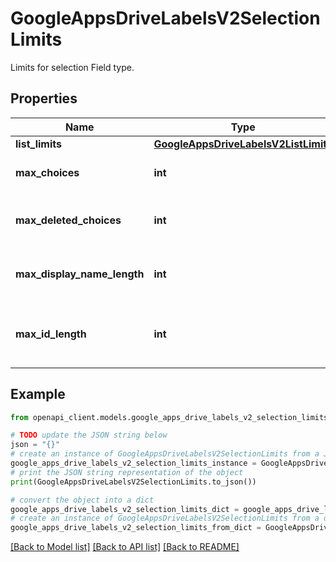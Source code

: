 # GoogleAppsDriveLabelsV2SelectionLimits

Limits for selection Field type.

## Properties

Name | Type | Description | Notes
------------ | ------------- | ------------- | -------------
**list_limits** | [**GoogleAppsDriveLabelsV2ListLimits**](GoogleAppsDriveLabelsV2ListLimits.md) |  | [optional] 
**max_choices** | **int** | The max number of choices. | [optional] 
**max_deleted_choices** | **int** | Maximum number of deleted choices. | [optional] 
**max_display_name_length** | **int** | Maximum length for display name. | [optional] 
**max_id_length** | **int** | Maximum ID length for a selection options. | [optional] 

## Example

```python
from openapi_client.models.google_apps_drive_labels_v2_selection_limits import GoogleAppsDriveLabelsV2SelectionLimits

# TODO update the JSON string below
json = "{}"
# create an instance of GoogleAppsDriveLabelsV2SelectionLimits from a JSON string
google_apps_drive_labels_v2_selection_limits_instance = GoogleAppsDriveLabelsV2SelectionLimits.from_json(json)
# print the JSON string representation of the object
print(GoogleAppsDriveLabelsV2SelectionLimits.to_json())

# convert the object into a dict
google_apps_drive_labels_v2_selection_limits_dict = google_apps_drive_labels_v2_selection_limits_instance.to_dict()
# create an instance of GoogleAppsDriveLabelsV2SelectionLimits from a dict
google_apps_drive_labels_v2_selection_limits_from_dict = GoogleAppsDriveLabelsV2SelectionLimits.from_dict(google_apps_drive_labels_v2_selection_limits_dict)
```
[[Back to Model list]](../README.md#documentation-for-models) [[Back to API list]](../README.md#documentation-for-api-endpoints) [[Back to README]](../README.md)


